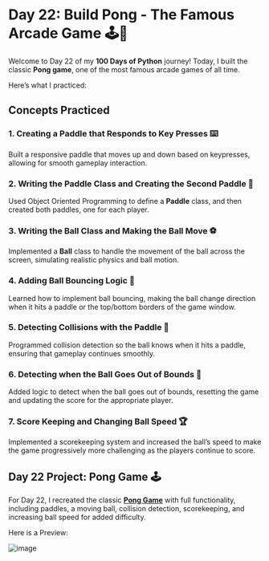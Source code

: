 # Day 22: Build Pong - The Famous Arcade Game 🕹️🏓

Welcome to Day 22 of my **100 Days of Python** journey! Today, I built the classic **Pong game**, one of the most famous arcade games of all time. 

Here’s what I practiced:

## Concepts Practiced

### 1. Creating a Paddle that Responds to Key Presses ⌨️
Built a responsive paddle that moves up and down based on keypresses, allowing for smooth gameplay interaction.

### 2. Writing the Paddle Class and Creating the Second Paddle 🏓
Used Object Oriented Programming to define a **Paddle** class, and then created both paddles, one for each player.

### 3. Writing the Ball Class and Making the Ball Move ⚽
Implemented a **Ball** class to handle the movement of the ball across the screen, simulating realistic physics and ball motion.

### 4. Adding Ball Bouncing Logic 🔄
Learned how to implement ball bouncing, making the ball change direction when it hits a paddle or the top/bottom borders of the game window.

### 5. Detecting Collisions with the Paddle 🎯
Programmed collision detection so the ball knows when it hits a paddle, ensuring that gameplay continues smoothly.

### 6. Detecting when the Ball Goes Out of Bounds 🚫
Added logic to detect when the ball goes out of bounds, resetting the game and updating the score for the appropriate player.

### 7. Score Keeping and Changing Ball Speed 🏆
Implemented a scorekeeping system and increased the ball’s speed to make the game progressively more challenging as the players continue to score.

## Day 22 Project: Pong Game 🕹️

For Day 22, I recreated the classic [**Pong Game**](main.py) with full functionality, including paddles, a moving ball, collision detection, scorekeeping, and increasing ball speed for added difficulty.

Here is a Preview:

![image](https://github.com/user-attachments/assets/517f662c-e0c3-498b-80d2-b44a2d634802)

